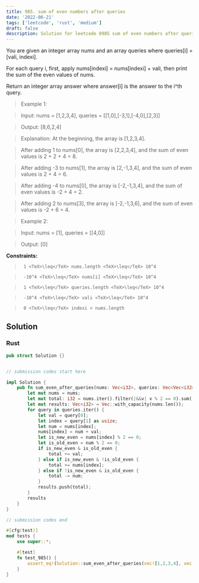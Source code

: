 ```yaml
---
title: 985. sum of even numbers after queries
date: '2022-06-21'
tags: ['leetcode', 'rust', 'medium']
draft: false
description: Solution for leetcode 0985 sum of even numbers after queries
---
```


 

  You are given an integer array nums and an array queries where queries[i] <TeX>=</TeX> [vali, indexi].

  For each query i, first, apply nums[indexi] <TeX>=</TeX> nums[indexi] + vali, then print the sum of the even values of nums.

  Return an integer array answer where answer[i] is the answer to the i^th query.

   

 >   Example 1:

  

 >   Input: nums <TeX>=</TeX> [1,2,3,4], queries <TeX>=</TeX> [[1,0],[-3,1],[-4,0],[2,3]]

 >   Output: [8,6,2,4]

 >   Explanation: At the beginning, the array is [1,2,3,4].

 >   After adding 1 to nums[0], the array is [2,2,3,4], and the sum of even values is 2 + 2 + 4 <TeX>=</TeX> 8.

 >   After adding -3 to nums[1], the array is [2,-1,3,4], and the sum of even values is 2 + 4 <TeX>=</TeX> 6.

 >   After adding -4 to nums[0], the array is [-2,-1,3,4], and the sum of even values is -2 + 4 <TeX>=</TeX> 2.

 >   After adding 2 to nums[3], the array is [-2,-1,3,6], and the sum of even values is -2 + 6 <TeX>=</TeX> 4.

  

 >   Example 2:

  

 >   Input: nums <TeX>=</TeX> [1], queries <TeX>=</TeX> [[4,0]]

 >   Output: [0]

  

   

  **Constraints:**

  

 >   	1 <TeX>\leq</TeX> nums.length <TeX>\leq</TeX> 10^4

 >   	-10^4 <TeX>\leq</TeX> nums[i] <TeX>\leq</TeX> 10^4

 >   	1 <TeX>\leq</TeX> queries.length <TeX>\leq</TeX> 10^4

 >   	-10^4 <TeX>\leq</TeX> vali <TeX>\leq</TeX> 10^4

 >   	0 <TeX>\leq</TeX> indexi < nums.length


## Solution
### Rust
```rust
pub struct Solution {}


// submission codes start here

impl Solution {
    pub fn sum_even_after_queries(nums: Vec<i32>, queries: Vec<Vec<i32>>) -> Vec<i32> {
        let mut nums = nums;
        let mut total: i32 = nums.iter().filter(|&&v| v % 2 == 0).sum();
        let mut results: Vec<i32> = Vec::with_capacity(nums.len());
        for query in queries.iter() {
            let val = query[0];
            let index = query[1] as usize;
            let num = nums[index];
            nums[index] = num + val;
            let is_new_even = nums[index] % 2 == 0;
            let is_old_even = num % 2 == 0;
            if is_new_even & is_old_even {
                total += val;
            } else if is_new_even & !is_old_even {
                total += nums[index];
            } else if !is_new_even & is_old_even {
                total -= num;
            }
            results.push(total);
        }
        results
    }
}

// submission codes end

#[cfg(test)]
mod tests {
    use super::*;

    #[test]
    fn test_985() {
        assert_eq!(Solution::sum_even_after_queries(vec![1,2,3,4], vec![vec![1,0],vec![-3,1],vec![-4,0],vec![2,3]]), vec![8,6,2,4]);
    }
}

```
